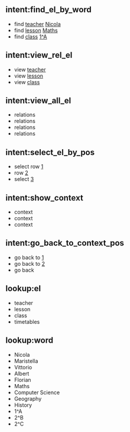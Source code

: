 ## intent:find_el_by_word
- find [teacher](el) [Nicola](word)
- find [lesson](el) [Maths](word)
- find [class](el) [1^A](word)

## intent:view_rel_el
- view [teacher](el)
- view [lesson](el)
- view [class](el)

## intent:view_all_el
- relations
- relations
- relations
- relations

## intent:select_el_by_pos
- select row [1](pos)
- row [2](pos)
- select [3](pos)

## intent:show_context
- context
- context
- context

## intent:go_back_to_context_pos
- go back to [1](pos)
- go back to [2](pos)
- go back


## lookup:el
- teacher
- lesson
- class
- timetables

## lookup:word
- Nicola
- Maristella
- Vittorio
- Albert
- Florian
- Maths
- Computer Science
- Geography
- History
- 1^A
- 2^B
- 2^C